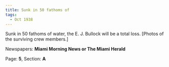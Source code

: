 ```yaml
---  
title: Sunk in 50 fathoms of  
tags:  
  - Oct 1938  
---  
```

  
Sunk in 50 fathoms of water, the E. J. Bullock will be a total loss. [Photos of the surviving crew members.]  
  
Newspapers: **Miami Morning News or The Miami Herald**  
  
Page: **5**, Section: **A** 
